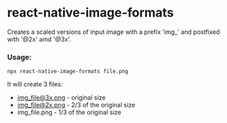 # react-native-image-formats

Creates a scaled versions of input image with a prefix 'img_' and postfixed with '@2x' amd '@3x'.


### Usage:
```
npx react-native-image-formats file.png
```

It will create 3 files: 
 - img_file@3x.png - original size
 - img_file@2x.png - 2/3 of the original size
 - img_file.png - 1/3 of the original size